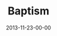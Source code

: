 ---
layout: message
category: message
series: "Kingdom Come"
title: "Baptism"
date: 2013-11-23-00-00
message_id: 832
sc-permalink-url: "http://soundcloud.com/crdschurch/baptism"
audio: "http://s3.amazonaws.com/crossroads-media/messages/audio/kingdomcome_07.mp3"
audio-duration: "31:21"
description: "Baptism"
video: "http://s3.amazonaws.com/crossroads-media/messages/video/kingdomcome_07.mp4"
video-duration: "31:21"
yt-embed-url: "//www.youtube.com/embed/IIh7vng9eV4"
video-image: "http://s3.amazonaws.com/crossroads-media/images/kingdomcome_07_still.jpg"
program: "http://s3.amazonaws.com/crossroads-media/documents/11_23-24_13Program_LO.pdf"
tag: 
 - baptism
 - journey
 - kingdom-come
 - crossroads
 - crossroads-church
 - program
explicit: false
---